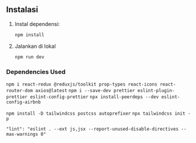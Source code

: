 ## Instalasi
1. Instal dependensi:
    ```sh
    npm install
    ```

2. Jalankan di lokal
    ```sh
    npm run dev
    ```

### Dependencies Used
`npm i react-redux @reduxjs/toolkit prop-types react-icons react-router-dom axios@latest`
`npm i --save-dev prettier eslint-plugin-prettier eslint-config-prettier`
`npx install-peerdeps --dev eslint-config-airbnb`

`npm install -D tailwindcss postcss autoprefixer`
`npx tailwindcss init -p`

`"lint": "eslint . --ext js,jsx --report-unused-disable-directives --max-warnings 0"`